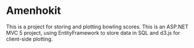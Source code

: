 # Amenhokit

This is a project for storing and plotting bowling scores. This is an ASP.NET MVC 5 project, using EntityFramework to store data in SQL and d3.js for client-side plotting. 
